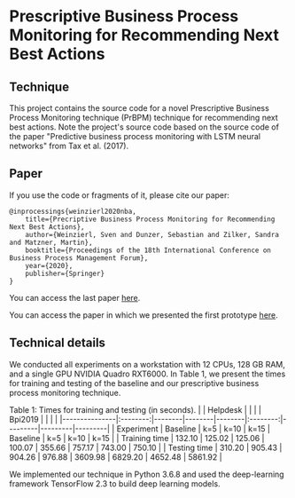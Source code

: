 # Prescriptive Business Process Monitoring for Recommending Next Best Actions

## Technique
This project contains the source code for a novel Prescriptive Business Process Monitoring technique (PrBPM) technique for recommending next best actions.
Note the project's source code based on the source code of the paper "Predictive business process monitoring with LSTM neural networks" from Tax et al. (2017). 

## Paper
If you use the code or fragments of it, please cite our paper:

```
@inprocessings{weinzierl2020nba,
    title={Precriptive Business Process Monitoring for Recommending Next Best Actions},
    author={Weinzierl, Sven and Dunzer, Sebastian and Zilker, Sandra and Matzner, Martin},
    booktitle={Proceedings of the 18th International Conference on Business Process Management Forum},
    year={2020},
    publisher={Springer}
}
```

You can access the last paper [here](https://www.researchgate.net/publication/342391344_Prescriptive_Business_Process_Monitoring_for_Recommending_Next_Best_Actions).

You can access the paper in which we presented the first prototype [here](https://library.gito.de/open-access-pdf/C12_Prescriptive_process_monitoring_-_a_technique_for_determining_next_best_actions_resub.pdf). 

## Technical details

We conducted all experiments on a workstation with 12 CPUs, 128 GB RAM, and a single GPU NVIDIA Quadro RXT6000.
In Table 1, we present the times for training and testing of the baseline and our prescriptive business process monitoring technique.

Table 1: Times for training and testing (in seconds).
|               | Helpdesk |        |        |        |  Bpi2019 |         |         |         |
|---------------|:--------:|--------|--------|--------|:--------:|---------|---------|---------|
| Experiment    | Baseline | k=5    | k=10   | k=15   | Baseline | k=5     | k=10    | k=15    |
| Training time | 132.10   | 125.02 | 125.06 | 100.07 | 355.66   | 757.17  | 743.00  | 750.10  |
| Testing time  | 310.20   | 905.43 | 904.26 | 976.88 | 3609.98  | 6829.20 | 4652.48 | 5861.92 |

We implemented our technique in Python 3.6.8 and used the deep-learning framework TensorFlow 2.3 to build deep learning models. 
